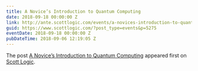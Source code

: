 ```yaml
---
title: A Novice’s Introduction to Quantum Computing
date: 2018-09-18 00:00:00 Z
link: http://ante.scottlogic.com/events/a-novices-introduction-to-quantum-computing/
guid: https://www.scottlogic.com/?post_type=events&p=5275
eventDate: 2018-09-18 00:00:00 Z
pubDateTime: 2018-09-06 12:19:05 Z
---
```


<p>The post <a rel="nofollow" href="http://ante.scottlogic.com/events/a-novices-introduction-to-quantum-computing/">A Novice’s Introduction to Quantum Computing</a> appeared first on <a rel="nofollow" href="http://ante.scottlogic.com">Scott Logic</a>.</p>